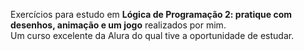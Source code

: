 Exercícios para estudo em <strong>Lógica de Programação 2: pratique com desenhos, animação e um jogo</strong> realizados por mim.<br>
Um curso excelente da Alura do qual tive a oportunidade de estudar.

